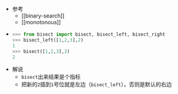 - 参考
  - [[binary-search]]
  - [[monotonous]]
- ```python
  >>> from bisect import bisect, bisect_left, bisect_right
  >>> bisect_left([1,2,3],2)
  1
  >>> bisect([1,2,3],2)
  2
  ```
- 解说
  - `bisect`出来结果是个指标
  - 把新的`2`插到`1`号位就是左边（`bisect_left`），否则是默认的右边